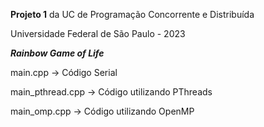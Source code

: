 **Projeto 1** da UC de Programação Concorrente e Distribuída

Universidade Federal de São Paulo - 2023

_**Rainbow Game of Life**_

main.cpp          ->    Código Serial

main_pthread.cpp  ->    Código utilizando PThreads

main_omp.cpp      ->    Código utilizando OpenMP
